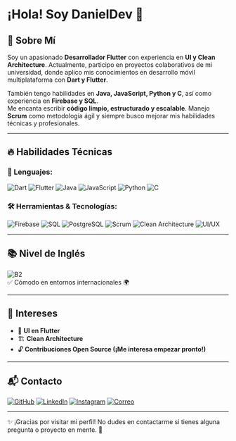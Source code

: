 # ¡Hola! Soy DanielDev 👋  

## 🚀 Sobre Mí
Soy un apasionado **Desarrollador Flutter** con experiencia en **UI y Clean Architecture**. Actualmente, participo en proyectos colaborativos de mi universidad, donde aplico mis conocimientos en desarrollo móvil multiplataforma con **Dart y Flutter**.  

También tengo habilidades en **Java, JavaScript, Python y C**, así como experiencia en **Firebase y SQL**.  
Me encanta escribir **código limpio, estructurado y escalable**. Manejo **Scrum** como metodología ágil y siempre busco mejorar mis habilidades técnicas y profesionales.  

---

## 🔥 Habilidades Técnicas  

### 🚀 Lenguajes:
![Dart](https://img.shields.io/badge/Dart-0175C2?style=for-the-badge&logo=dart&logoColor=white)
![Flutter](https://img.shields.io/badge/Flutter-02569B?style=for-the-badge&logo=flutter&logoColor=white)
![Java](https://img.shields.io/badge/Java-007396?style=for-the-badge&logo=java&logoColor=white)
![JavaScript](https://img.shields.io/badge/JavaScript-F7DF1E?style=for-the-badge&logo=javascript&logoColor=black)
![Python](https://img.shields.io/badge/Python-3776AB?style=for-the-badge&logo=python&logoColor=white)
![C](https://img.shields.io/badge/C-00599C?style=for-the-badge&logo=c&logoColor=white)

### 🛠️ Herramientas & Tecnologías:
![Firebase](https://img.shields.io/badge/Firebase-FFCA28?style=for-the-badge&logo=firebase&logoColor=black)
![SQL](https://img.shields.io/badge/SQL-4479A1?style=for-the-badge&logo=mysql&logoColor=white)
![PostgreSQL](https://img.shields.io/badge/PostgreSQL-336791?style=for-the-badge&logo=postgresql&logoColor=white)
![Scrum](https://img.shields.io/badge/Scrum-009FDA?style=for-the-badge&logo=scrumalliance&logoColor=white)
![Clean Architecture](https://img.shields.io/badge/Clean%20Architecture-4CAF50?style=for-the-badge&logo=codeforces&logoColor=white)
![UI/UX](https://img.shields.io/badge/UI%2FUX-FF4088?style=for-the-badge&logo=adobe&logoColor=white)

---

## 📚 Nivel de Inglés  
![B2](https://img.shields.io/badge/Inglés-B2-007396?style=for-the-badge&logo=language&logoColor=white)  
✅ Cómodo en entornos internacionales 🌍  

---

## 🎯 Intereses  
- 🎨 **UI en Flutter**  
- 🏗️ **Clean Architecture**  
- 🔓 **Contribuciones Open Source (¡Me interesa empezar pronto!)**  

---

## 📬 Contacto  

[![GitHub](https://img.shields.io/badge/GitHub-181717?style=for-the-badge&logo=github&logoColor=white)](https://github.com/Dpachecop)
[![LinkedIn](https://img.shields.io/badge/LinkedIn-0A66C2?style=for-the-badge&logo=linkedin&logoColor=white)](https://www.linkedin.com/in/daniel-pacheco-74a764325)
[![Instagram](https://img.shields.io/badge/Instagram-E4405F?style=for-the-badge&logo=instagram&logoColor=white)](https://instagram.com/daniel_pxchper_)
[![Correo](https://img.shields.io/badge/Correo-D14836?style=for-the-badge&logo=gmail&logoColor=white)](mailto:Dpachper@gmail.com)

---

✨ ¡Gracias por visitar mi perfil! No dudes en contactarme si tienes alguna pregunta o proyecto en mente. 🚀  

